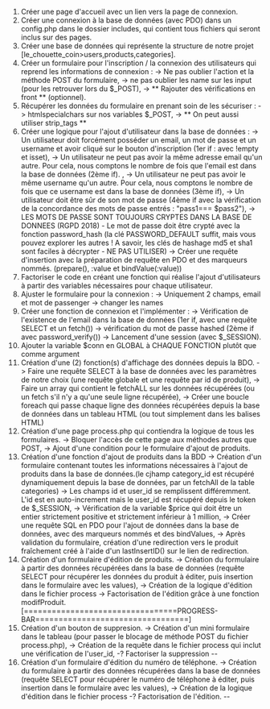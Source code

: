 1. Créer une page d'accueil avec un lien vers la page de connexion.
2. Créer une connexion à la base de données (avec PDO) dans un config.php dans le dossier includes, qui contient tous fichiers qui seront inclus sur des pages.
3. Créer une base de données qui représente la structure de notre projet [le_chouette_coin>users,products,categories].
4. Créer un formulaire pour l'inscription / la connexion des utilisateurs qui reprend les informations de connexion :
    -> Ne pas oublier l'action et la méthode POST du formulaire,
    -> ne pas oublier les name sur les input (pour les retrouver lors du $_POST),
    -> ** Rajouter des vérifications en front ** (optionnel).
5. Récupérer les données du formulaire en prenant soin de les sécuriser :
    -> htmlspecialchars sur nos variables $_POST,
    -> ** On peut aussi utiliser strip_tags **
6. Créer une logique pour l'ajout d'utilisateur dans la base de données :
    -> Un utilisateur doit forcément posséder un email, un mot de passe et un username et avoir cliqué sur le bouton d'inscription (1er if : avec !empty et isset),
    -> Un utilisateur ne peut pas avoir la même adresse email qu'un autre. Pour cela, nous comptons le nombre de fois que l'email est dans la base de données (2ème if). ,
    -> Un utilisateur ne peut pas avoir le même username qu'un autre. Pour cela, nous comptons le nombre de fois que ce username est dans la base de données (3ème if),
    -> Un utilisateur doit être sûr de son mot de passe (4ème if avec la vérification de la concordance des mots de passe entrés : "pass1=== $pass2"),
    -> LES MOTS DE PASSE SONT TOUJOURS CRYPTES DANS LA BASE DE DONNEES (RGPD 2018) - Le mot de passe doit être crypté avec la fonction password_hash (la clé PASSWORD_DEFAULT suffit, mais vous pouvez explorer les autres ! A savoir, les clés de hashage md5 et sha1 sont faciles à décrypter - NE PAS UTILISER)
    -> Créer une requête d'insertion avec la préparation de requête en PDO et des marqueurs nommés. (prepare(), :value et bindValue(:value))
7. Factoriser le code en créant une fonction qui réalise l'ajout d'utilisateurs à partir des variables nécessaires pour chaque utilisateur.
8. Ajuster le formulaire pour la connexion :
    -> Uniquement 2 champs, email et mot de passenger
    -> changer les names
9. Créer une fonction de connexion et l'implémenter :
    -> Vérification de l'existence de l'email dans la base de données (1er if, avec une requête SELECT et un fetch())
    -> vérification du mot de passe hashed (2ème if avec password_verify())
    -> Lancement d'une session (avec $_SESSION).
10. Ajouter la variable $conn en GLOBAL à CHAQUE FONCTION plutôt que comme argument
11. Création d'une (2) fonction(s) d'affichage des données depuis la BDO.
    -> Faire une requête SELECT à la base de données avec les paramètres de notre choix (une requête globale et une requête par id de produit),
    -> Faire un array qui contient le fetchALL sur les données récupérées (ou un fetch s'il n'y a qu'une seule ligne récupérée),
    -> Créer une boucle foreach qui passe chaque ligne des données récupérées depuis la base de données dans un tableau HTML (ou tout simplement dans les balises HTML)
12. Création d'une page process.php qui contiendra la logique de tous les formulaires.
    -> Bloquer l'accès de cette page aux méthodes autres que POST,
    -> Ajout d'une condition pour le formulaire d'ajout de produits.
13. Création d'une fonction d'ajout de produits dans la BDD
    -> Création d'un formulaire contenant toutes les informations nécessaires à l'ajout de produits dans la base de données.(le cjhamp category_id est récupéré dynamiquement depuis la base de données, par un fetchAll de la table categories)
    -> Les champs id et user_id se remplissent différemment. L'id est en auto-increment mais le user_id est récupéré depuis le token de $_SESSION,
    -> Vérification de la variable $price qui doit être un entier strictement positive et strictement inférieur à 1 million,
    -> Créer une requête SQL en PDO pour l'ajout de données dans la base de données, avec des marqueurs nommés et des bindValues,
    -> Après validation du formulaire, création d'une redirection vers le produit fraîchement créé à l'aide d'un lastInsertID() sur le lien de redirection.
14. Création d'un formulaire d'édition de produits.
    -> Création du formulaire à partir des données récupérées dans la base de données (requête SELECT pour récupérer les données du produit à éditer, puis insertion dans le formulaire avec les values),
    -> Création de la logique d'édition dans le fichier process
    -> Factorisation de l'édition grâce à une fonction modifProduit.
[=================================PROGRESS-BAR=================================]
15. Création d'un bouton de suppresion.
    -> Création d'un mini formulaire dans le tableau (pour passer le blocage de méthode POST du fichier process.php),
    -> Création de la requête dans le fichier process qui inclut une vérification de l'user_id,
    -? Factoriser la suppression --
16. Création d'un formulaire d'édition du numéro de téléphone.
    -> Création du formulaire à partir des données récupérées dans la base de données (requête SELECT pour récupérer le numéro de téléphone à éditer, puis insertion dans le formulaire avec les values),
    -> Création de la logique d'édition dans le fichier process
    -? Factorisation de l'édition. --